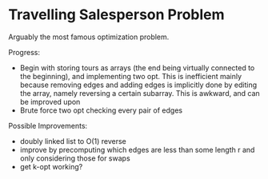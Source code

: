 # Travelling Salesperson Problem

Arguably the most famous optimization problem.

Progress:
  - Begin with storing tours as arrays (the end being virtually connected to the beginning), and 
  implementing two opt. This is inefficient mainly because removing edges and adding edges is implicitly
  done by editing the array, namely reversing a certain subarray. This is awkward, and can be improved upon
  - Brute force two opt checking every pair of edges
  
Possible Improvements:
  - doubly linked list to O(1) reverse
  - improve by precomputing which edges are less than some length r and only considering those for swaps
  - get k-opt working?